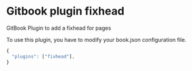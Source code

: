 # Gitbook plugin fixhead
GitBook Plugin to add a fixhead for pages

To use this plugin, you have to modify your book.json configuration file.
```js
{
  "plugins": ["fixhead"],
}
```
